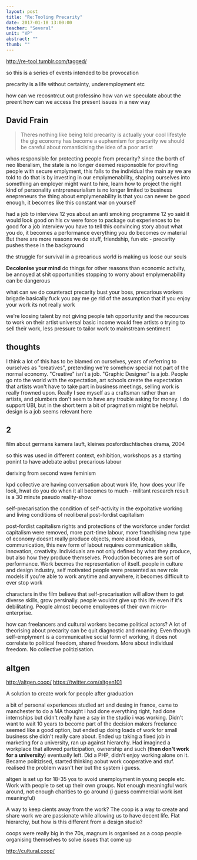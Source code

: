 ```yaml
---
layout: post
title: "Re:Tooling Precarity"
date: 2017-01-18 13:00:00
teacher: "Several"
unit: "VP"
abstract: ""
thumb: ""
---
```


http://re-tool.tumblr.com/tagged/

so this is a series of events intended to be provocation

precarity is a life without certainty, underemployment etc

how can we recosntrcut out professino
how van we speculate about the preent
how can we access the present issues in a new way

## David Frain

> Theres nothing like being told precarity is actually your cool lifestyle
> the gig economy has become a euphemism for precarity
> we should be careful about romanticising the idea of a poor artist

whos responsible for protecting people from precarity?
since the borth of neo liberalism, the state is no longer deemed responsoble for provifing people with secure emplyment, this falls to the individual
the main ay we are told to do that is by investing in our emplymenability, shaping ourselves into something an employer might want to hire, learn how to project the right kind of personality
entrpreneurialism is no longer limited to business enepreneurs
the thing about emplymenability is that you can never be good enough, it becomes like this constant war on yourself

had a job to interview 12 yos about an anti smoking programme
12 yo said it would look good on his cv
were force to package out experiences to be good for a job interview
you have to tell this convincing story about what you do, it becomes a performance
everything you do becomes cv material
But there are more reasons we do stuff, friendship, fun etc - precarity pushes these in the background

the struggle for survival in a precarious world is making us loose our souls

**Decolonise your mind**
do things for other reasons than economic activity, be annoyed at shit opportunities
stopping to worry about emplymenability can be dangerous

what can we do counteract precarity
bust your boss, precarious workers brigade
basically fuck you pay me
ge rid of the assumption that if you enjoy your work its not really work

we're loosing talent by not giving people teh opportunity and the recources to work on their artist
universal basic income
would free artists o trying to sell their work, less pressure to tailor work to mainstream sentiment

## thoughts

I think a lot of this has to be blamed on ourselves, years of referring to ourselves as "creatives", pretending we're somehow special not part of the normal economy. "Creative" isn't a job. "Graphic Designer" is a job. People go nto the world with the expectation, art schools create the expectation that artists won't have to take part in business meetings, selling work is really frowned upon. Really I see myself as a craftsman rather than an artists, and plumbers don't seem to have any trouble asking for money. I do support UBI, but in the short term a bit of pragmatism might be helpful.
design is a job seems relevant here

## 2

film about germans
kamera lauft, kleines posfordischtisches drama, 2004

so this was used in different context, exhibition, workshops as a starting ponint to have adebate aobut precarious labour

deriving from second wave feminism

kpd collective are having conversation about work life, how does your life look, hwat do you do when it all becomes to much - militant research
result is a 30 minute pseudo reality-show

self-precarisation
the condition of self-activity in the expoitative working and living conditions of neoliberal post-fordist capitalism

post-fordist capitalism
rights and protections of the workforce under fordist capitalism were removed, more part-time labour, more franchising
new type of economy doesnt really produce objects, more about ideas, communication,
this new form of labout requires communication skills, innovation, creativity. Individuals are not only defined by what they produce, but also how they produce themselves. Production becomes are sort of performance. Work becmes the representation of itself.
people in culture and design industry, self motivated people were presented as new role models
if you're able to work anytime and anywhere, it becomes difficult to ever stop work

characters in the film believe that self-precarisation will allow them to get diverse skills, grow persinally. people wouldnt give up this life even if it's debilitating. People almost become employees of their own micro-enterprise.

how can freelancers and cultural workers become political actors? A lot of theorising about precarity can be quit diagnostic and moaning. Even though self-emplyment is a communicative social form of working, it does not correlate to political freedom, shared freedom. More about individual freedom. No collective politizisation.

## altgen

http://altgen.coop/
https://twitter.com/altgen101

A solution to create work for people after graduation

a bit of personal experiences
studied art and desing in france, came to manchester to do a MA
thought i had done everything right, had done internships but didn't really have a say in the studio i was working. Didn't want to wait 10 years to become part of the decision makers
freelance seemed like a good option, but ended up doing loads of work for small business she didn't really care about. Ended up taking a fixed job in marketing for a university, ran up against hierarchy. Had imagined a workplace that allowed participation, ownership and such (**then don't work for a university**) eventually left. Did a PHP, didn't enjoy working alone on it.
Became politizised, started thinking aobut work cooperative and stuf. realised the problem wasn't her but the system i guess.

altgen is set up for 18-35 yos to avoid unemployment in young people etc. Work with people to set up their own groups. Not enough meaningful work around, not enough charities to go around (i guess commercial work isnt meaningful)

A way to keep cients away from the work? The coop is a way to create and share work we are passionate while allowing us to have decent life. Flat hierarchy, but how is this different from a design studio?

coops were really big in the 70s, magnum is organised as a coop
people organising themselves to solve issues that come up

http://cultural.coop/
